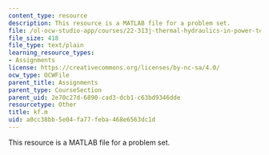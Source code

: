 ```yaml
---
content_type: resource
description: This resource is a MATLAB file for a problem set.
file: /ol-ocw-studio-app/courses/22-313j-thermal-hydraulics-in-power-technology-spring-2007/a0cc38bb5e04fa77feba468e6563dc1d_kf.m
file_size: 418
file_type: text/plain
learning_resource_types:
- Assignments
license: https://creativecommons.org/licenses/by-nc-sa/4.0/
ocw_type: OCWFile
parent_title: Assignments
parent_type: CourseSection
parent_uid: 2e70c27d-6890-cad3-dcb1-c63bd9346dde
resourcetype: Other
title: kf.m
uid: a0cc38bb-5e04-fa77-feba-468e6563dc1d
---
```

This resource is a MATLAB file for a problem set.